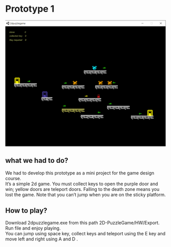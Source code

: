 # Prototype 1

![2D-PuzzleGame](https://github.com/yasmin-mdn/Game/blob/main/2D-PuzzleGame/2dgame.png)
## what we had to do?
We had to develop this prototype as a mini project for the game design course.<br />
It’s a simple 2d game. You must collect keys to open the purple door and win; yellow doors are teleport doors. Falling to the death zone means you lost the game. Note that you can’t jump when you are on the sticky platform.<br />
## How to play?
Download 2dpuzzlegame.exe from this path 2D-PuzzleGame/HW/Export.<br />
Run file and enjoy playing.<br />
You can jump using space key, collect keys and teleport using the E key and move left and right using A and D . <br />

